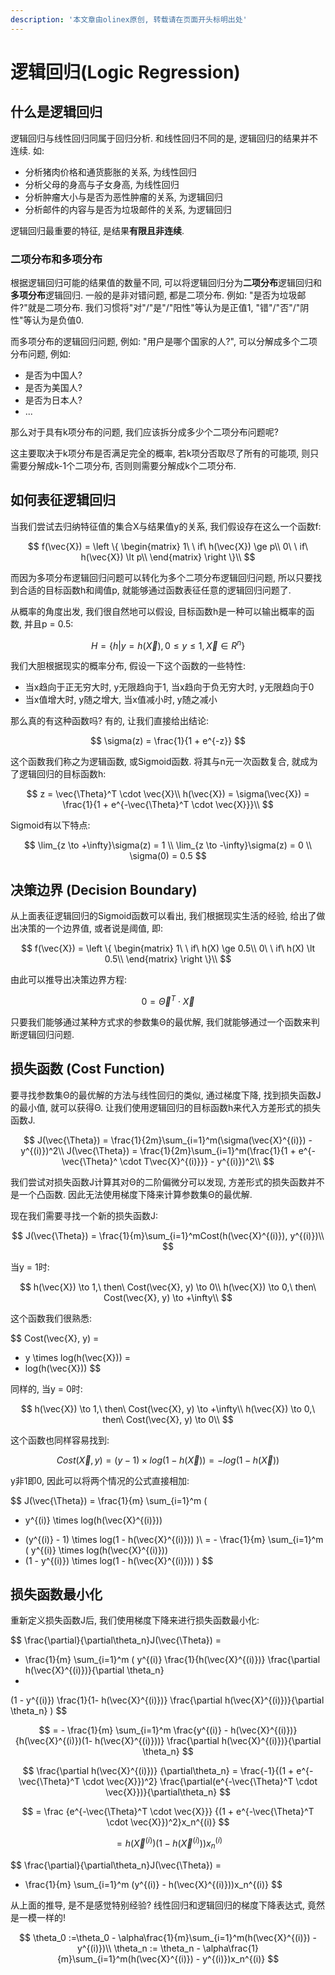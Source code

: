 ```yaml
---
description: '本文章由olinex原创, 转载请在页面开头标明出处'
---
```


# 逻辑回归\(Logic Regression\)

## 什么是逻辑回归

逻辑回归与线性回归同属于回归分析. 和线性回归不同的是, 逻辑回归的结果并不连续. 如:

* 分析猪肉价格和通货膨胀的关系, 为线性回归
* 分析父母的身高与子女身高, 为线性回归
* 分析肿瘤大小与是否为恶性肿瘤的关系, 为逻辑回归
* 分析邮件的内容与是否为垃圾邮件的关系, 为逻辑回归

逻辑回归最重要的特征, 是结果**有限且非连续**. 

### 二项分布和多项分布

根据逻辑回归可能的结果值的数量不同, 可以将逻辑回归分为**二项分布**逻辑回归和**多项分布**逻辑回归. 一般的是非对错问题, 都是二项分布. 例如: "是否为垃圾邮件?"就是二项分布. 我们习惯将"对"/"是"/"阳性"等认为是正值1, "错"/"否"/"阴性"等认为是负值0.

而多项分布的逻辑回归问题, 例如: "用户是哪个国家的人?", 可以分解成多个二项分布问题, 例如:

* 是否为中国人?
* 是否为美国人?
* 是否为日本人?
* ...

那么对于具有k项分布的问题, 我们应该拆分成多少个二项分布问题呢?

这主要取决于k项分布是否满足完全的概率, 若k项分否取尽了所有的可能项, 则只需要分解成k-1个二项分布, 否则则需要分解成k个二项分布.

## 如何表征逻辑回归

当我们尝试去归纳特征值的集合X与结果值y的关系, 我们假设存在这么一个函数f:

$$
f(\vec{X}) = \left \{
\begin{matrix}
1\ \ if\ h(\vec{X}) \ge p\\
0\ \ if\ h(\vec{X}) \lt p\\
\end{matrix}
\right \}\\
$$

而因为多项分布逻辑回归问题可以转化为多个二项分布逻辑回归问题, 所以只要找到合适的目标函数h和阈值p, 就能够通过函数表征任意的逻辑回归问题了.

从概率的角度出发, 我们很自然地可以假设, 目标函数h是一种可以输出概率的函数, 并且p = 0.5:

$$
H = \{ h | y = h(\vec{X}), 0 \le y \le 1, \vec{X} \in R^n \}
$$

我们大胆根据现实的概率分布, 假设一下这个函数的一些特性: 

* 当x趋向于正无穷大时, y无限趋向于1, 当x趋向于负无穷大时, y无限趋向于0
* 当x值增大时, y随之增大, 当x值减小时, y随之减小

那么真的有这种函数吗? 有的, 让我们直接给出结论:

$$
\sigma(z) = \frac{1}{1 + e^{-z}}
$$

这个函数我们称之为逻辑函数, 或Sigmoid函数. 将其与n元一次函数复合, 就成为了逻辑回归的目标函数h:

$$
z = \vec{\Theta}^T \cdot \vec{X}\\
h(\vec{X}) = \sigma(\vec{X}) = \frac{1}{1 + e^{-\vec{\Theta}^T \cdot \vec{X}}}\\
$$

Sigmoid有以下特点:

$$
\lim_{z \to +\infty}\sigma(z) = 1 \\
\lim_{z \to -\infty}\sigma(z) = 0 \\
\sigma(0) = 0.5
$$

## 决策边界 \(Decision Boundary\)

从上面表征逻辑回归的Sigmoid函数可以看出, 我们根据现实生活的经验, 给出了做出决策的一个边界值, 或者说是阈值, 即:

$$
f(\vec{X}) = \left \{
\begin{matrix}
1\ \ if\ h(X) \ge 0.5\\
0\ \ if\ h(X) \lt 0.5\\
\end{matrix}
\right \}\\
$$

由此可以推导出决策边界方程:

$$
0 = \vec{\Theta}^T \cdot \vec{X}
$$

只要我们能够通过某种方式求的参数集Θ的最优解, 我们就能够通过一个函数来判断逻辑回归问题.

## 损失函数 \(Cost Function\)

要寻找参数集Θ的最优解的方法与线性回归的类似, 通过梯度下降, 找到损失函数J的最小值, 就可以获得Θ. 让我们使用逻辑回归的目标函数h来代入方差形式的损失函数J.

$$
J(\vec{\Theta}) = \frac{1}{2m}\sum_{i=1}^m(\sigma(\vec{X}^{(i)}) - y^{(i)})^2\\
J(\vec{\Theta}) = \frac{1}{2m}\sum_{i=1}^m(\frac{1}{1 + e^{-\vec{\Theta}^ \cdot T\vec{X}^{(i)}}} - y^{(i)})^2\\
$$

我们尝试对损失函数J计算其对Θ的二阶偏微分可以发现, 方差形式的损失函数并不是一个凸函数. 因此无法使用梯度下降来计算参数集Θ的最优解.

现在我们需要寻找一个新的损失函数J:

$$
J(\vec{\Theta}) = \frac{1}{m}\sum_{i=1}^mCost(h(\vec{X}^{(i)}), y^{(i)})\\
$$

当y = 1时:

$$
h(\vec{X}) \to 1,\ then\ Cost(\vec{X}, y) \to 0\\
h(\vec{X}) \to 0,\ then\ Cost(\vec{X}, y) \to +\infty\\
$$

这个函数我们很熟悉:

$$
Cost(\vec{X}, y) = 
- y \times log(h(\vec{X})) = 
- log(h(\vec{X}))
$$

同样的, 当y = 0时:

$$
h(\vec{X}) \to 1,\ then\ Cost(\vec{X}, y) \to +\infty\\
h(\vec{X}) \to 0,\ then\ Cost(\vec{X}, y) \to 0\\
$$

这个函数也同样容易找到:

$$
Cost(\vec{X}, y) = (y - 1) \times log(1 - h(\vec{X})) = - log(1 - h(\vec{X}))
$$

y非1即0, 因此可以将两个情况的公式直接相加:

$$
J(\vec{\Theta}) = 
\frac{1}{m}
\sum_{i=1}^m
(
- y^{(i)} \times log(h(\vec{X}^{(i)}))
+ (y^{(i)} - 1) \times log(1 - h(\vec{X}^{(i)}))
)\\
= - \frac{1}{m}
\sum_{i=1}^m
(
y^{(i)} \times log(h(\vec{X}^{(i)}))
+ (1 - y^{(i)}) \times log(1 - h(\vec{X}^{(i)}))
)
$$

## 损失函数最小化

重新定义损失函数J后, 我们使用梯度下降来进行损失函数最小化:

$$
\frac{\partial}{\partial\theta_n}J(\vec{\Theta}) = 
- \frac{1}{m} \sum_{i=1}^m
(
y^{(i)}
\frac{1}{h(\vec{X}^{(i)})}
\frac{\partial h(\vec{X}^{(i)})}{\partial
 \theta_n}
-
(1 - y^{(i)})
\frac{1}{1- h(\vec{X}^{(i)})}
\frac{\partial h(\vec{X}^{(i)})}{\partial
 \theta_n}
)
$$

$$
= - \frac{1}{m} \sum_{i=1}^m
\frac{y^{(i)} - h(\vec{X}^{(i)})}
{h(\vec{X}^{(i)})(1- h(\vec{X}^{(i)}))}
\frac{\partial h(\vec{X}^{(i)})}{\partial
 \theta_n}
$$

$$
\frac{\partial h(\vec{X}^{(i)})}
{\partial\theta_n} = 
\frac{-1}{(1 + e^{-\vec{\Theta}^T \cdot \vec{X}})^2}
\frac{\partial(e^{-\vec{\Theta}^T \cdot \vec{X}})}{\partial\theta_n}
$$

$$
= \frac
{e^{-\vec{\Theta}^T \cdot \vec{X}}}
{(1 + e^{-\vec{\Theta}^T \cdot \vec{X}})^2}x_n^{(i)}
$$

$$
= h(\vec{X}^{(i)})(1- h(\vec{X}^{(i)}))x_n^{(i)}
$$

$$
\frac{\partial}{\partial\theta_n}J(\vec{\Theta}) = 
- \frac{1}{m} \sum_{i=1}^m
(y^{(i)} - h(\vec{X}^{(i)}))x_n^{(i)}
$$

从上面的推导, 是不是感觉特别经验? 线性回归和逻辑回归的梯度下降表达式, 竟然是一模一样的!

$$
\theta_0 :=\theta_0 - \alpha\frac{1}{m}\sum_{i=1}^m(h(\vec{X}^{(i)}) - y^{(i)})\\
\theta_n := \theta_n - \alpha\frac{1}{m}\sum_{i=1}^m(h(\vec{X}^{(i)}) - y^{(i)})x_n^{(i)}
$$



